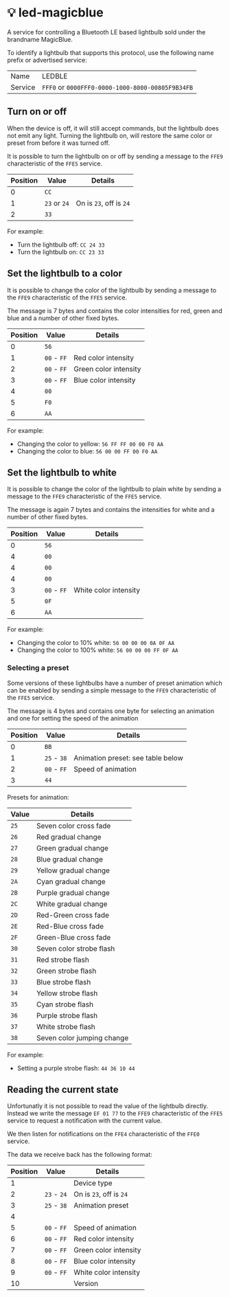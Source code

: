 # 💡 led-magicblue

A service for controlling a Bluetooth LE based lightbulb sold under the brandname MagicBlue.

To identify a lightbulb that supports this protocol, use the following name prefix or advertised service:

|                |                                                  |
| -------------- | ------------------------------------------------ |
| Name           | LEDBLE                                           |
| Service        | `FFF0` or `0000FFF0-0000-1000-8000-00805F9B34FB` | 


## Turn on or off

When the device is off, it will still accept commands, but the lightbulb does not emit any light. Turning the lightbulb on, will restore the same color or preset from before it was turned off.

It is possible to turn the lightbulb on or off by sending a  message to the `FFE9` characteristic of the `FFE5` service. 

| Position | Value         | Details                      |
| -------- | ------------- | ---------------------------- |
| 0        | `CC`          |                              |
| 1        | `23` or `24`  | On is `23`, off is `24`      |
| 2        | `33`          |                              |

For example:
- Turn the lightbulb off:
  `CC 24 33`
- Turn the lightbulb on:
  `CC 23 33`


## Set the lightbulb to a color

It is possible to change the color of the lightbulb by sending a  message to the `FFE9` characteristic of the `FFE5` service. 

The message is 7 bytes and contains the color intensities for red, green and blue and a number of other fixed bytes. 

| Position | Value         | Details                      |
| -------- | ------------- | ---------------------------- |
| 0        | `56`          |                              |
| 1        | `00` - `FF`   | Red color intensity          |
| 2        | `00` - `FF`   | Green color intensity        |
| 3        | `00` - `FF`   | Blue color intensity         |
| 4        | `00`          |                              |
| 5        | `F0`          |                              |
| 6        | `AA`          |                              |

For example:
- Changing the color to yellow:
  `56 FF FF 00 00 F0 AA`
- Changing the color to blue: 
  `56 00 00 FF 00 F0 AA`


## Set the lightbulb to white

It is possible to change the color of the lightbulb to plain white by sending a message to the `FFE9` characteristic of the `FFE5` service. 

The message is again 7 bytes and contains the intensities for white and a number of other fixed bytes. 

| Position | Value         | Details                      |
| -------- | ------------- | ---------------------------- |
| 0        | `56`          |                              |
| 4        | `00`          |                              |
| 4        | `00`          |                              |
| 4        | `00`          |                              |
| 3        | `00` - `FF`   | White color intensity        |
| 5        | `0F`          |                              |
| 6        | `AA`          |                              |

For example:
- Changing the color to 10% white:
  `56 00 00 00 0A 0F AA`
- Changing the color to 100% white: 
  `56 00 00 00 FF 0F AA`


### Selecting a preset

Some versions of these lightbulbs have a number of preset animation which can be enabled by sending a simple message to the `FFE9` characteristic of the `FFE5` service. 

The message is 4 bytes and contains one byte for selecting an animation and one for setting the speed of the animation

| Position | Value         | Details                           |
| -------- | ------------- | --------------------------------- |
| 0        | `BB`          |                                   |
| 1        | `25` - `38`   | Animation preset: see table below |
| 2        | `00` - `FF`   | Speed of animation                |
| 3        | `44`          |                                   |

Presets for animation:

| Value | Details                    |
| ----- | -------------------------- |
| `25`  | Seven color cross fade     |
| `26`  | Red gradual change         |
| `27`  | Green gradual change       |
| `28`  | Blue gradual change        |
| `29`  | Yellow gradual change      |
| `2A`  | Cyan gradual change        |
| `2B`  | Purple gradual change      |
| `2C`  | White gradual change       |
| `2D`  | Red-Green cross fade       |
| `2E`  | Red-Blue cross fade        |
| `2F`  | Green-Blue cross fade      |
| `30`  | Seven color strobe flash   |
| `31`  | Red strobe flash           |
| `32`  | Green strobe flash         |
| `33`  | Blue strobe flash          |
| `34`  | Yellow strobe flash        |
| `35`  | Cyan strobe flash          |
| `36`  | Purple strobe flash        |
| `37`  | White strobe flash         |
| `38`  | Seven color jumping change |

For example:
- Setting a purple strobe flash:
  `44 36 10 44`


## Reading the current state

Unfortunatly it is not possible to read the value of the lightbulb directly. Instead we write the message `EF 01 77` to the `FFE9` characteristic of the `FFE5` service to request a notification with the current value.

We then listen for notifications on the `FFE4` characteristic of the `FFE0` service. 

The data we receive back has the following format:

| Position | Value         | Details                      |
| -------- | ------------- | ---------------------------- |
| 1        |               | Device type                  |
| 2        | `23` - `24`   | On is `23`, off is `24`      |
| 3        | `25` - `38`   | Animation preset             |
| 4        |               |                              |
| 5        | `00` - `FF`   | Speed of animation           |
| 6        | `00` - `FF`   | Red color intensity          |
| 7        | `00` - `FF`   | Green color intensity        |
| 8        | `00` - `FF`   | Blue color intensity         |
| 9        | `00` - `FF`   | White color intensity        |
| 10       |               | Version                      |
